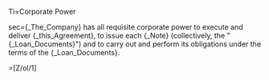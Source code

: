 Ti=Corporate Power

sec={_The_Company} has all requisite corporate power to execute and deliver {_this_Agreement}, to issue each {_Note} (collectively, the "{_Loan_Documents}") and to carry out and perform its obligations under the terms of the {_Loan_Documents}.  

=[Z/ol/1]
